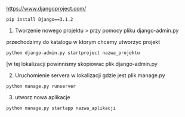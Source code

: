 https://www.djangoproject.com/

```
pip install Django==3.1.2
```

1. Tworzenie nowego projektu > przy pomocy pliku django-admin.py

przechodzimy do katalogu w ktorym chcemy utworzyc projekt 
```
python django-admin.py startproject nazwa_projektu
``` 
[w tej lokalizacji powinnismy skopiowac plik django-admin.py

2. Uruchomienie servera w lokalizacji gdzie jest plik manage.py
``` 
python manage.py runserver
```

3. utworz nowa aplikacje  
```
python manage.py startapp nazwa_aplikacji
```
